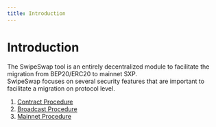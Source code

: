 ```yaml
---
title: Introduction
---
```


# Introduction

The SwipeSwap tool is an entirely decentralized module to facilitate the migration from BEP20/ERC20 to mainnet SXP.<br />
SwipeSwap focuses on several security features that are important to facilitate a migration on protocol level.


1. [Contract Procedure](/swipeswap/technical-details/security/contract-procedure)
2. [Broadcast Procedure](/swipeswap/technical-details/security/broadcast-procedure)
3. [Mainnet Procedure](/swipeswap/technical-details/security/mainnet-procedure)
